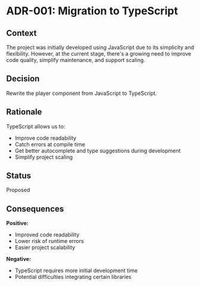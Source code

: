 # ADR-001: Migration to TypeScript

## Context  
The project was initially developed using JavaScript due to its simplicity and flexibility. However, at the current stage, there's a growing need to improve code quality, simplify maintenance, and support scaling.

## Decision  
Rewrite the player component from JavaScript to TypeScript.

## Rationale  
TypeScript allows us to:
- Improve code readability
- Catch errors at compile time
- Get better autocomplete and type suggestions during development
- Simplify project scaling

## Status  
Proposed

## Consequences  
**Positive:**
- Improved code readability  
- Lower risk of runtime errors  
- Easier project scalability

**Negative:**
- TypeScript requires more initial development time  
- Potential difficulties integrating certain libraries
